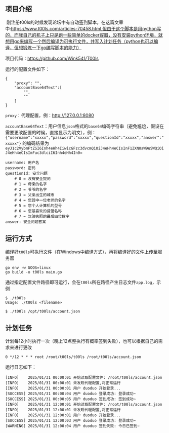 ## 项目介绍

​	刚注册t00ls的时候发现论坛中有自动签到脚本，在这篇文章中:https://www.t00ls.com/articles-70458.html,但由于这个脚本是用python写的，而我自己的机子上只是跑一些简单的docker容器，没有安装python环境，就想用go来编写一个然后编译为可执行文件，并写入计划任务（python也可以编译，但想锻炼一下go编写脚本的能力）

项目代码：https://github.com/Wink541/T00ls

运行的配置文件如下：

	{
		"proxy": "",
		"accountBase64Text":[
			"",
			""
		]
	}

`proxy`：代理配置，例：http://127.0.0.1:8080

`accountBase64Text`：用户信息`json`格式的`base64`编码字符串（避免尴尬，假设在需要更改配置的时候，直接显示为明文），例：`{"username":"xxxxx","password":"xxxxx","questionId":"xxxxx","answer":"xxxxx"}` 的编码结果为`eyJ1c2VybmFtZSI6Inh4eHh4IiwicGFzc3dvcmQiOiJ4eHh4eCIsInF1ZXN0aW9uSWQiOiJ4eHh4eCIsImFuc3dlciI6Inh4eHh4In0=`

```
username: 用户名
password: 密码
questionId: 安全问题
    # 0 = 没有安全提问
    # 1 = 母亲的名字
    # 2 = 爷爷的名字
    # 3 = 父亲出生的城市
    # 4 = 您其中一位老师的名字
    # 5 = 您个人计算机的型号
    # 6 = 您最喜欢的餐馆名称
    # 7 = 驾驶执照的最后四位数字
answer: 安全问题答案
```



## 运行方式

编译好`t00ls`可执行文件（在Windows中编译方式），再将编译好的文件上传至服务器

```
go env -w GOOS=linux
go build -o t00ls main.go
```



通过指定配置文件路径即可运行，会在`t00ls`所在路径产生日志文件`app.log`，示例

```
$ ./t00ls
Usage: ./t00ls <filename>

$ ./t00ls /opt/t00ls/account.json
```



## 计划任务

计划每12小时执行一次（晚上12点整执行有概率签到失败），也可以根据自己的需求来进行更改

```
0 */12 * * * root /root/t00ls/t00ls /root/t00ls/account.json
```

运行日志如下：

```
[INFO]    2025/01/31 00:00:01 开始读取配置文件: /root/t00ls/account.json
[INFO]    2025/01/31 00:00:01 未发现代理配置,将正常运行
[INFO]    2025/01/31 00:00:01 用户 duoduo 开始登录...
[SUCCESS] 2025/01/31 00:00:04 用户 duoduo 登录成功: 登录成功~
[SUCCESS] 2025/01/31 00:00:05 用户 duoduo 签到成功: 签到成功~
[INFO]    2025/01/31 12:00:01 开始读取配置文件: /root/t00ls/account.json
[INFO]    2025/01/31 12:00:01 未发现代理配置,将正常运行
[INFO]    2025/01/31 12:00:01 用户 duoduo 开始登录...
[SUCCESS] 2025/01/31 12:00:03 用户 duoduo 登录成功: 登录成功~
[WARNING] 2025/01/31 12:00:04 用户 duoduo 签到失败: 今日已签到~
```

